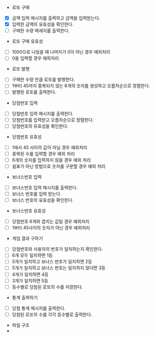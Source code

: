 - 로또 구매
- [x] 금액 입력 메시지를 출력하고 금액을 입력받는다.
- [x] 입력한 금액의 유효성을 확인한다.
- [ ] 구매한 수량 메세지를 출력한다.

- 로또 구매 유효성
- [ ] 1000으로 나눴을 때 나머지가 0이 아닌 경우 예외처리
- [ ] 0을 입력할 경우 예외처리

- 로또 발행
- [ ] 구매한 수량 만큼 로또를 발행한다.
- [ ] 1부터 45까지 중복되지 않는 6개의 숫자를 생성하고 오름차순으로 정렬한다.
- [ ] 발행된 로또를 출력한다.

- 당첨번호 입력
- [ ] 당첨번호 입력 메시지를 출력한다.
- [ ] 당첨번호를 입력받고 오름차순으로 정렬한다.
- [ ] 당첨번호의 유효성을 확인한다.

- 당첨번호 유효성
- [ ] 1에서 45 사이의 값이 아닐 경우 예외처리
- [ ] 중복된 수를 입력할 경우 예외 처리
- [ ] 6개의 숫자를 입력하지 않을 경우 예외 처리
- [ ] 쉼표가 아닌 방법으로 숫자를 구분할 경우 예외 처리

- 보너스번호 입력
- [ ] 보너스번호 입력 메시지를 출력한다.
- [ ] 보너스 번호를 입력 받는다.
- [ ] 보너스 번호의 유효성을 확인한다.

- 보너스번호 유효성
- [ ] 당첨번호 6개와 겹치는 값일 경우 예외처리
- [ ] 1부터 45사이의 숫자가 아닌 경우 예외처리

- 게임 결과 구하기
- [ ] 당첨번호와 사용자의 번호가 일치하는지 확인한다.
- [ ] 6개 모두 일치하면 1등
- [ ] 5개가 일치하고 보너스 번호가 일치하면 2등
- [ ] 5개가 일치하고 보너스 번호는 일치하지 않다면 3등
- [ ] 4개가 일치하면 4등
- [ ] 3개가 일치하면 5등
- [ ] 등수별로 당첨된 로또의 수를 저장한다.

- 통계 출력하기
- [ ] 당첨 통계 메시지를 출력한다.
- [ ] 당첨된 로또의 수를 각각 등수별로 출력한다.

- 파일 구조
-
